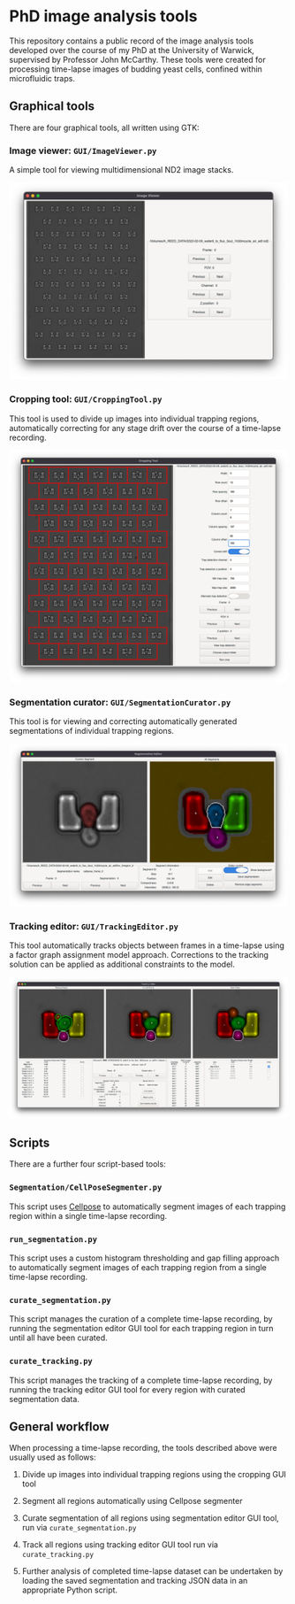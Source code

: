 # PhD image analysis tools

This repository contains a public record of the image analysis tools developed over the course of my PhD at the University of Warwick, supervised by Professor John McCarthy. These tools were created for processing time-lapse images of budding yeast cells, confined within microfluidic traps.

## Graphical tools

There are four graphical tools, all written using GTK:

###  Image viewer:  `GUI/ImageViewer.py`

A simple tool for viewing multidimensional ND2 image stacks.

![image viewer](images/image_viewer.png)

### Cropping tool: `GUI/CroppingTool.py`

This tool is used to divide up images into individual trapping regions, automatically correcting for any stage drift over the course of a time-lapse recording.

![cropping tool](images/cropping_tool.png)

### Segmentation curator: `GUI/SegmentationCurator.py`

This tool is for viewing and correcting automatically generated segmentations of individual trapping regions. 

![segmentation editor](images/segmentation_editor.png)

### Tracking editor: `GUI/TrackingEditor.py`

This tool automatically tracks objects between frames in a time-lapse using a factor graph assignment model approach. Corrections to the tracking solution can be applied as additional constraints to the model.

![tracking editor](images/tracking_editor.png)
## Scripts

There are a further four script-based tools:

### `Segmentation/CellPoseSegmenter.py`

This script uses [Cellpose](www.cellpose.org) to automatically segment images of each trapping region within a single time-lapse recording.

### `run_segmentation.py`

This script uses a custom histogram thresholding and gap filling approach to automatically segment images of each trapping region from a single time-lapse recording.

### `curate_segmentation.py`

This script manages the curation of a complete time-lapse recording, by running the segmentation editor GUI tool for each trapping region in turn until all have been curated.

### `curate_tracking.py`

This script manages the tracking of a complete time-lapse recording, by running the tracking editor GUI tool for every region with curated segmentation data.

## General workflow

When processing a time-lapse recording, the tools described above were usually used as follows:

 1. Divide up images into individual trapping regions using the cropping GUI tool

 2. Segment all regions automatically using Cellpose segmenter

 3. Curate segmentation of all regions using segmentation editor GUI tool, run via `curate_segmentation.py`

 3. Track all regions using tracking editor GUI tool run via `curate_tracking.py`

 4. Further analysis of completed time-lapse dataset can be undertaken by loading the saved segmentation and tracking JSON data in an appropriate Python script.








